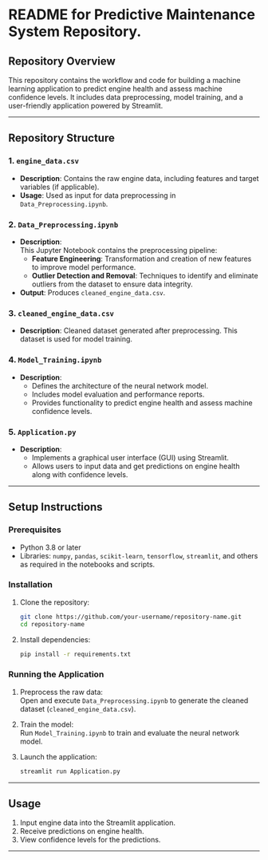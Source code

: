 # README for Predictive Maintenance System Repository.

## Repository Overview  
This repository contains the workflow and code for building a machine learning application to predict engine health and assess machine confidence levels. It includes data preprocessing, model training, and a user-friendly application powered by Streamlit.  

---

## Repository Structure  

### 1. `engine_data.csv`  
- **Description**: Contains the raw engine data, including features and target variables (if applicable).  
- **Usage**: Used as input for data preprocessing in `Data_Preprocessing.ipynb`.  

### 2. `Data_Preprocessing.ipynb`  
- **Description**:  
  This Jupyter Notebook contains the preprocessing pipeline:  
  - **Feature Engineering**: Transformation and creation of new features to improve model performance.  
  - **Outlier Detection and Removal**: Techniques to identify and eliminate outliers from the dataset to ensure data integrity.  
- **Output**: Produces `cleaned_engine_data.csv`.  

### 3. `cleaned_engine_data.csv`  
- **Description**: Cleaned dataset generated after preprocessing. This dataset is used for model training.  

### 4. `Model_Training.ipynb`  
- **Description**:  
  - Defines the architecture of the neural network model.  
  - Includes model evaluation and performance reports.  
  - Provides functionality to predict engine health and assess machine confidence levels.  

### 5. `Application.py`  
- **Description**:  
  - Implements a graphical user interface (GUI) using Streamlit.  
  - Allows users to input data and get predictions on engine health along with confidence levels.  

---

## Setup Instructions  

### Prerequisites  
- Python 3.8 or later  
- Libraries: `numpy`, `pandas`, `scikit-learn`, `tensorflow`, `streamlit`, and others as required in the notebooks and scripts.  

### Installation  
1. Clone the repository:  
   ```bash
   git clone https://github.com/your-username/repository-name.git  
   cd repository-name  
   ```  
2. Install dependencies:  
   ```bash
   pip install -r requirements.txt  
   ```  

### Running the Application  
1. Preprocess the raw data:  
   Open and execute `Data_Preprocessing.ipynb` to generate the cleaned dataset (`cleaned_engine_data.csv`).  

2. Train the model:  
   Run `Model_Training.ipynb` to train and evaluate the neural network model.  

3. Launch the application:  
   ```bash
   streamlit run Application.py  
   ```  

---

## Usage  

1. Input engine data into the Streamlit application.  
2. Receive predictions on engine health.  
3. View confidence levels for the predictions.  

---
